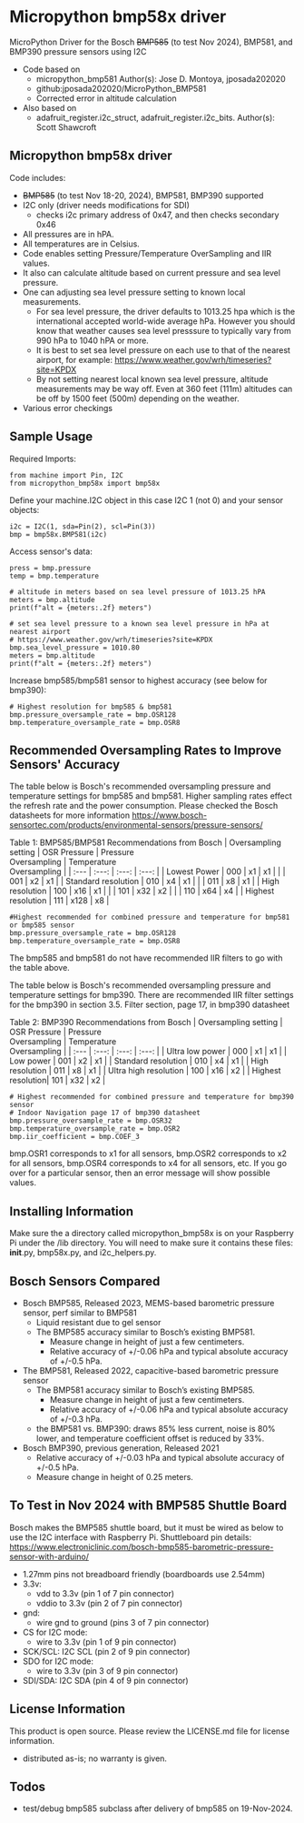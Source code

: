 # Micropython bmp58x driver
MicroPython Driver for the Bosch ~~BMP585~~ (to test Nov 2024), BMP581, and BMP390 pressure sensors using I2C

* Code based on
  * micropython_bmp581 Author(s): Jose D. Montoya, jposada202020
  * github:jposada202020/MicroPython_BMP581
  * Corrected error in altitude calculation
* Also based on
  * adafruit_register.i2c_struct, adafruit_register.i2c_bits.  Author(s): Scott Shawcroft
 
## Micropython bmp58x driver
Code includes:
* ~~BMP585~~ (to test Nov 18-20, 2024), BMP581, BMP390 supported
* I2C only (driver needs modifications for SDI)
  * checks i2c primary address of 0x47, and then checks secondary 0x46
* All pressures are in hPA.
* All temperatures are in Celsius.
* Code enables setting Pressure/Temperature OverSampling and IIR values.
* It also can calculate altitude based on current pressure and sea level pressure.
* One can adjusting sea level pressure setting to known local measurements.
  * For sea level pressure, the driver defaults to 1013.25 hpa which is the international accepted world-wide average hPa. However you should know that weather causes sea level presssure to typically vary from 990 hPa to 1040 hPA or more.
  * It is best to set sea level pressure on each use to that of the nearest airport, for example: https://www.weather.gov/wrh/timeseries?site=KPDX
  * By not setting nearest local known sea level pressure, altitude measurements may be way off. Even at 360 feet (111m) altitudes can be off by 1500 feet (500m) depending on the weather.
* Various error checkings

## Sample Usage
Required Imports:
```
from machine import Pin, I2C
from micropython_bmp58x import bmp58x
```
Define your machine.I2C object in this case I2C 1 (not 0) and your sensor objects:
```
i2c = I2C(1, sda=Pin(2), scl=Pin(3))
bmp = bmp58x.BMP581(i2c)
```
Access sensor's data:
```
press = bmp.pressure
temp = bmp.temperature

# altitude in meters based on sea level pressure of 1013.25 hPA
meters = bmp.altitude
print(f"alt = {meters:.2f} meters")

# set sea level pressure to a known sea level pressure in hPa at nearest airport
# https://www.weather.gov/wrh/timeseries?site=KPDX
bmp.sea_level_pressure = 1010.80
meters = bmp.altitude
print(f"alt = {meters:.2f} meters")
```
Increase bmp585/bmp581 sensor to highest accuracy (see below for bmp390):
```
# Highest resolution for bmp585 & bmp581
bmp.pressure_oversample_rate = bmp.OSR128
bmp.temperature_oversample_rate = bmp.OSR8
```

## Recommended Oversampling Rates to Improve Sensors' Accuracy
The table below is Bosch's recommended oversampling pressure and temperature settings for bmp585 and bmp581. Higher sampling rates effect the refresh rate and the power consumption. Please checked the Bosch datasheets for more information https://www.bosch-sensortec.com/products/environmental-sensors/pressure-sensors/

Table 1: BMP585/BMP581 Recommendations from Bosch
| Oversampling setting | OSR Pressure | Pressure<br /> Oversampling | Temperature<br /> Oversampling |
| :--- | :---: | :---: | :---: |
| Lowest Power |  000     | x1     | x1     |
| |  001     | x2     | x1     |
| Standard resolution |  010     | x4     | x1     |
| |  011     | x8     | x1     |
| High resolution    |  100     | x16     | x1     |
| |  101     | x32     | x2     |
| |  110     | x64     | x4     |
| Highest resolution |  111     | x128     | x8     |

```
#Highest recommended for combined pressure and temperature for bmp581 or bmp585 sensor
bmp.pressure_oversample_rate = bmp.OSR128
bmp.temperature_oversample_rate = bmp.OSR8
```

The bmp585 and bmp581 do not have recommended IIR filters to go with the table above.

The table below is Bosch's recommended oversampling pressure and temperature settings for bmp390. There are recommended IIR filter settings for the bmp390 in section 3.5. Filter section, page 17, in bmp390 datasheet

Table 2: BMP390 Recommendations from Bosch
| Oversampling setting | OSR Pressure | Pressure<br /> Oversampling | Temperature<br /> Oversampling |
| :--- | :---: | :---: | :---: |
| Ultra low power |  000     | x1     | x1     |
| Low power |  001     | x2     | x1     |
| Standard resolution |  010     | x4     | x1     |
| High resolution |  011     | x8     | x1     |
| Ultra high resolution |  100     | x16     | x2     |
| Highest resolution|  101     | x32     | x2     |

```
# Highest recommended for combined pressure and temperature for bmp390 sensor
# Indoor Navigation page 17 of bmp390 datasheet
bmp.pressure_oversample_rate = bmp.OSR32
bmp.temperature_oversample_rate = bmp.OSR2
bmp.iir_coefficient = bmp.COEF_3
```
bmp.OSR1 corresponds to x1 for all sensors, bmp.OSR2 corresponds to x2 for all sensors, bmp.OSR4 corresponds to x4 for all sensors, etc. If you go over for a particular sensor, then an error message will show possible values.

## Installing Information
Make sure the a directory called micropython_bmp58x is on your Raspberry Pi under the /lib directory. You will need to make sure it contains these files: __init__.py, bmp58x.py, and i2c_helpers.py.

## Bosch Sensors Compared
* Bosch BMP585, Released 2023, MEMS-based barometric pressure sensor, perf similar to BMP581
  * Liquid resistant due to gel sensor
  * The BMP585 accuracy similar to Bosch’s existing BMP581.
    * Measure change in height of just a few centimeters. 
    * Relative accuracy of +/-0.06 hPa and typical absolute accuracy of +/-0.5 hPa.
* The BMP581, Released 2022, capacitive-based barometric pressure sensor
  * The BMP581 accuracy similar to Bosch’s existing BMP585.
    * Measure change in height of just a few centimeters. 
    * Relative accuracy of +/-0.06 hPa and typical absolute accuracy of +/-0.3 hPa.
  * the BMP581 vs. BMP390: draws 85% less current, noise is 80% lower, and temperature coefficient offset is reduced by 33%.
* Bosch BMP390, previous generation, Released 2021
  * Relative accuracy of +/-0.03 hPa and typical absolute accuracy of +/-0.5 hPa.
  * Measure change in height of 0.25 meters.

## To Test in Nov 2024 with BMP585 Shuttle Board
Bosch makes the BMP585 shuttle board, but it must be wired as below to use the I2C interface with Raspberry Pi. Shuttleboard pin details: https://www.electroniclinic.com/bosch-bmp585-barometric-pressure-sensor-with-arduino/
* 1.27mm pins not breadboard friendly (boardboards use 2.54mm)
* 3.3v:
  * vdd to 3.3v (pin 1 of 7 pin connector)
  * vddio to 3.3v (pin 2 of 7 pin connector)
* gnd:
  * wire gnd to ground (pins 3 of 7 pin connector)
* CS for I2C mode:
  * wire to 3.3v (pin 1 of 9 pin connector)
* SCK/SCL: I2C SCL (pin 2 of 9 pin connector)
* SDO for I2C mode:
  * wire to 3.3v  (pin 3 of 9 pin connector)
* SDI/SDA: I2C SDA (pin 4 of 9 pin connector)

## License Information
This product is open source. Please review the LICENSE.md file for license information.
* distributed as-is; no warranty is given.

## Todos
* test/debug bmp585 subclass after delivery of bmp585 on 19-Nov-2024.
